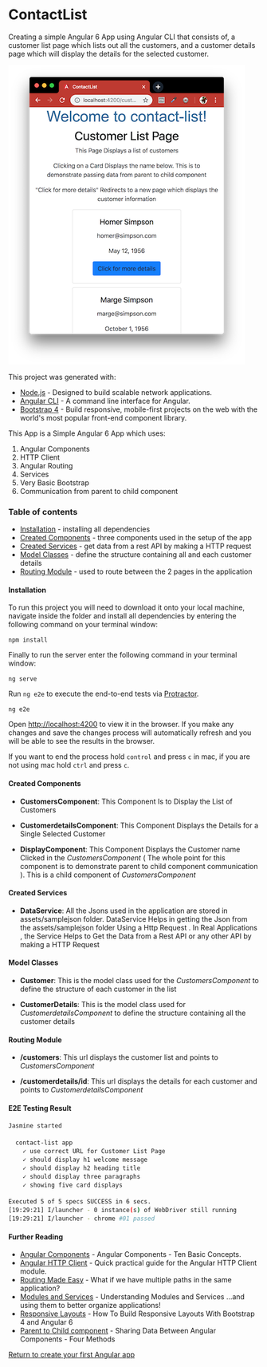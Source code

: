 # ContactList
Creating a simple Angular 6 App using Angular CLI that consists of, a customer list page which lists out all the customers, and a customer details page which will display the details for the selected customer.

![contact-list](./contact-list.png)

This project was generated with:
- [Node.js](https://nodejs.org/en/download/package-manager/) - Designed to build scalable network applications.
- [Angular CLI](https://github.com/angular/angular-cli) - A command line interface for Angular.
- [Bootstrap 4](http://getbootstrap.com/) - Build responsive, mobile-first projects on the web with the world's most popular front-end component library.

This App is a Simple Angular 6 App which uses:
1. Angular Components
2. HTTP Client
3. Angular Routing
4. Services
5. Very Basic Bootstrap
6. Communication from parent to child component

### Table of contents
- [Installation](#installation) - installing all dependencies
- [Created Components](#created-components) - three components used in the setup of the app
- [Created Services](#created-services) - get data from a rest API by making a HTTP request
- [Model Classes](#model-classes) - define the structure containing all and each customer details
- [Routing Module](#routing-module) - used to route between the 2 pages in the application

#### Installation
To run this project you will need to download it onto your local machine, navigate inside the folder and install all dependencies by entering the following command on your terminal window:
```
npm install
```
Finally to run the server enter the following command in your terminal window:
```
ng serve
```
Run `ng e2e` to execute the end-to-end tests via [Protractor](http://www.protractortest.org/).
```
ng e2e
```
Open [http://localhost:4200](http://localhost:4200) to view it in the browser. If you make any changes and save the changes process will automatically refresh and you will be able to see the results in the browser.

If you want to end the process hold `control` and press `c` in mac, if you are not using mac hold `ctrl` and press `c`.

#### Created Components

- **CustomersComponent**: This Component Is to Display the List of Customers

- **CustomerdetailsComponent**: This Component Displays the Details for a Single Selected Customer

- **DisplayComponent**: This Component Displays the Customer name Clicked in the *CustomersComponent* ( The whole point for this component is to demonstrate parent to child component communication ). This is a child component of *CustomersComponent*

#### Created Services

- **DataService**: All the Jsons used in the application are stored in assets/samplejson folder. DataService Helps in getting the Json from the assets/samplejson folder Using a Http Request . In Real Applications , the Service Helps to Get the Data from a Rest API or any other API by making a HTTP Request

#### Model Classes

- **Customer**: This is the model class used for the *CustomersComponent* to define the structure of each customer in the list

- **CustomerDetails**: This is the model class used for *CustomerdetailsComponent* to define the structure containing all the customer details

#### Routing Module

- **/customers**: This url displays the customer list and points to *CustomersComponent*

- **/customerdetails/id**: This url displays the details for each customer and points to *CustomerdetailsComponent*

#### E2E Testing Result
```bash
Jasmine started

  contact-list app
    ✓ use correct URL for Customer List Page
    ✓ should display h1 welcome message
    ✓ should display h2 heading title
    ✓ should display three paragraphs
    ✓ showing five card displays

Executed 5 of 5 specs SUCCESS in 6 secs.
[19:29:21] I/launcher - 0 instance(s) of WebDriver still running
[19:29:21] I/launcher - chrome #01 passed
```

#### Further Reading
- [Angular Components](https://angularfirebase.com/lessons/angular-components-basics-top-ten/) - Angular Components - Ten Basic Concepts.
- [Angular HTTP Client](https://blog.angular-university.io/angular-http/) - Quick practical guide for the Angular HTTP Client module.
- [Routing Made Easy](https://medium.com/coding-blocks/angular-6-routing-made-easy-part-1-f347c8a85947) - What if we have multiple paths in the same application?
- [Modules and Services](https://medium.com/@michelestieven/organizing-angular-applications-f0510761d65a) - Understanding Modules and Services …and using them to better organize applications!
- [Responsive Layouts](https://medium.com/@tomastrajan/how-to-build-responsive-layouts-with-bootstrap-4-and-angular-6-cfbb108d797b) - How To Build Responsive Layouts With Bootstrap 4 and Angular 6
- [Parent to Child component](https://angularfirebase.com/lessons/sharing-data-between-angular-components-four-methods/) - Sharing Data Between Angular Components - Four Methods

[Return to create your first Angular app](../README.md)
